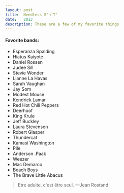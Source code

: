 ```yaml
---
layout: post
title:  Needless S'n'T'
date:   2013
description: These are a few of my favorite things
---
```



#### Favorite bands:
<ul>

<li>Esperanza Spalding</li>
<li>Hiatus Kaiyote</li>
<li>Daniel Rossen</li>
<li>Judee Sill</li>
<li>Stevie Wonder</li>
<li>Lianne La Havas</li>
<li>Sarah Vaughan</li>


<li>Jay Som</li>
<li>Modest Mouse</li>
<li>Kendrick Lamar</li>
<li>Red Hot Chili Peppers</li>
<li>Deerhoof</li>
<li>King Krule</li>
<li>Jeff Buckley</li>
<li>Laura Stevenson</li>
<li>Robert Glasper</li>
<li>Thundercat</li>
<li>Kamasi Washington</li>
<li>Pile</li>
<li>Anderson .Paak</li>
<li>Weezer</li>
<li>Mac Demarco</li>
<li>Beach Boys</li>
<li>The Brave Little Abacus</li>
</ul>


<blockquote>
    Etre adulte, c'est être seul.
    —Jean Rostand
</blockquote>

